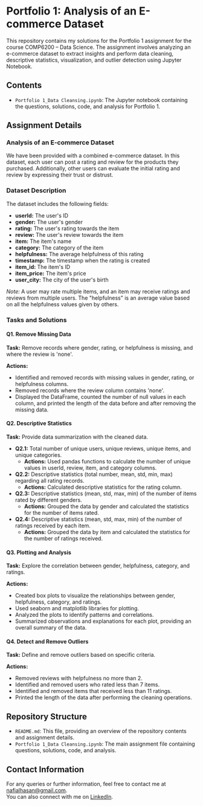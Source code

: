 # Portfolio 1: Analysis of an E-commerce Dataset

This repository contains my solutions for the Portfolio 1 assignment for the course COMP6200 – Data Science. The assignment involves analyzing an e-commerce dataset to extract insights and perform data cleaning, descriptive statistics, visualization, and outlier detection using Jupyter Notebook.

## Contents

- `Portfolio 1_Data Cleansing.ipynb`: The Jupyter notebook containing the questions, solutions, code, and analysis for Portfolio 1.

## Assignment Details

### Analysis of an E-commerce Dataset

We have been provided with a combined e-commerce dataset. In this dataset, each user can post a rating and review for the products they purchased. Additionally, other users can evaluate the initial rating and review by expressing their trust or distrust.

### Dataset Description

The dataset includes the following fields:

- **userId:** The user's ID
- **gender:** The user's gender
- **rating:** The user's rating towards the item
- **review:** The user's review towards the item
- **item:** The item's name
- **category:** The category of the item
- **helpfulness:** The average helpfulness of this rating
- **timestamp:** The timestamp when the rating is created
- **item_id:** The item's ID
- **item_price:** The item's price
- **user_city:** The city of the user's birth

*Note:* A user may rate multiple items, and an item may receive ratings and reviews from multiple users. The "helpfulness" is an average value based on all the helpfulness values given by others.

### Tasks and Solutions

#### Q1. Remove Missing Data
**Task:** Remove records where gender, rating, or helpfulness is missing, and where the review is 'none'.

**Actions:**

- Identified and removed records with missing values in gender, rating, or helpfulness columns.
- Removed records where the review column contains 'none'.
- Displayed the DataFrame, counted the number of null values in each column, and printed the length of the data before and after removing the missing data.

#### Q2. Descriptive Statistics
**Task:** Provide data summarization with the cleaned data.

- **Q2.1:** Total number of unique users, unique reviews, unique items, and unique categories.
  - **Actions:** Used pandas functions to calculate the number of unique values in userId, review, item, and category columns.
- **Q2.2:** Descriptive statistics (total number, mean, std, min, max) regarding all rating records.
  - **Actions:** Calculated descriptive statistics for the rating column.
- **Q2.3:** Descriptive statistics (mean, std, max, min) of the number of items rated by different genders.
  - **Actions:** Grouped the data by gender and calculated the statistics for the number of items rated.
- **Q2.4:** Descriptive statistics (mean, std, max, min) of the number of ratings received by each item.
  - **Actions:** Grouped the data by item and calculated the statistics for the number of ratings received.

#### Q3. Plotting and Analysis
**Task:** Explore the correlation between gender, helpfulness, category, and ratings.

**Actions:**

- Created box plots to visualize the relationships between gender, helpfulness, category, and ratings.
- Used seaborn and matplotlib libraries for plotting.
- Analyzed the plots to identify patterns and correlations.
- Summarized observations and explanations for each plot, providing an overall summary of the data.

#### Q4. Detect and Remove Outliers
**Task:** Define and remove outliers based on specific criteria.

**Actions:**

- Removed reviews with helpfulness no more than 2.
- Identified and removed users who rated less than 7 items.
- Identified and removed items that received less than 11 ratings.
- Printed the length of the data after performing the cleaning operations.

## Repository Structure

- `README.md`: This file, providing an overview of the repository contents and assignment details.
- `Portfolio 1_Data Cleansing.ipynb`: The main assignment file containing questions, solutions, code, and analysis.

## Contact Information

For any queries or further information, feel free to contact me at [nafialhasan@gmail.com](mailto:nafialhasan@gmail.com).  
You can also connect with me on [LinkedIn](https://www.linkedin.com/in/nafialhasan/).
